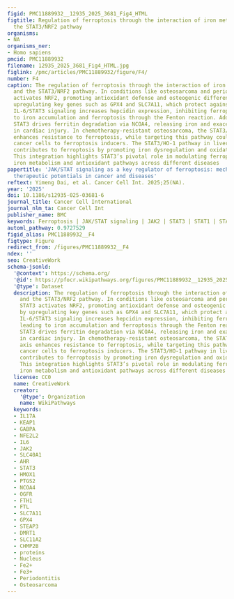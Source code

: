 ```yaml
---
figid: PMC11889932__12935_2025_3681_Fig4_HTML
figtitle: Regulation of ferroptosis through the interaction of iron metabolism and
  the STAT3/NRF2 pathway
organisms:
- NA
organisms_ner:
- Homo sapiens
pmcid: PMC11889932
filename: 12935_2025_3681_Fig4_HTML.jpg
figlink: /pmc/articles/PMC11889932/figure/F4/
number: F4
caption: The regulation of ferroptosis through the interaction of iron metabolism
  and the STAT3/NRF2 pathway. In conditions like osteosarcoma and periodontitis, STAT3
  activates NRF2, promoting antioxidant defense and osteogenic differentiation by
  upregulating key genes such as GPX4 and SLC7A11, which protect against ferroptosis.
  IL-6/STAT3 signaling increases hepcidin expression, inhibiting ferroportin and leading
  to iron accumulation and ferroptosis through the Fenton reaction. Additionally,
  STAT3 drives ferritin degradation via NCOA4, releasing iron and exacerbating ferroptosis
  in cardiac injury. In chemotherapy-resistant osteosarcoma, the STAT3/NRF2/GPX4 axis
  enhances resistance to ferroptosis, while targeting this pathway could sensitize
  cancer cells to ferroptosis inducers. The STAT3/HO-1 pathway in liver injury also
  contributes to ferroptosis by promoting iron dysregulation and oxidative stress.
  This integration highlights STAT3’s pivotal role in modulating ferroptosis through
  iron metabolism and antioxidant pathways across different diseases
papertitle: 'JAK/STAT signaling as a key regulator of ferroptosis: mechanisms and
  therapeutic potentials in cancer and diseases'
reftext: Yimeng Dai, et al. Cancer Cell Int. 2025;25(NA).
year: '2025'
doi: 10.1186/s12935-025-03681-6
journal_title: Cancer Cell International
journal_nlm_ta: Cancer Cell Int
publisher_name: BMC
keywords: Ferroptosis | JAK/STAT signaling | JAK2 | STAT3 | STAT1 | STAT6 | Therapy
automl_pathway: 0.9727529
figid_alias: PMC11889932__F4
figtype: Figure
redirect_from: /figures/PMC11889932__F4
ndex: ''
seo: CreativeWork
schema-jsonld:
  '@context': https://schema.org/
  '@id': https://pfocr.wikipathways.org/figures/PMC11889932__12935_2025_3681_Fig4_HTML.html
  '@type': Dataset
  description: The regulation of ferroptosis through the interaction of iron metabolism
    and the STAT3/NRF2 pathway. In conditions like osteosarcoma and periodontitis,
    STAT3 activates NRF2, promoting antioxidant defense and osteogenic differentiation
    by upregulating key genes such as GPX4 and SLC7A11, which protect against ferroptosis.
    IL-6/STAT3 signaling increases hepcidin expression, inhibiting ferroportin and
    leading to iron accumulation and ferroptosis through the Fenton reaction. Additionally,
    STAT3 drives ferritin degradation via NCOA4, releasing iron and exacerbating ferroptosis
    in cardiac injury. In chemotherapy-resistant osteosarcoma, the STAT3/NRF2/GPX4
    axis enhances resistance to ferroptosis, while targeting this pathway could sensitize
    cancer cells to ferroptosis inducers. The STAT3/HO-1 pathway in liver injury also
    contributes to ferroptosis by promoting iron dysregulation and oxidative stress.
    This integration highlights STAT3’s pivotal role in modulating ferroptosis through
    iron metabolism and antioxidant pathways across different diseases
  license: CC0
  name: CreativeWork
  creator:
    '@type': Organization
    name: WikiPathways
  keywords:
  - IL17A
  - KEAP1
  - GABPA
  - NFE2L2
  - IL6
  - JAK2
  - SLC40A1
  - AHR
  - STAT3
  - HMOX1
  - PTGS2
  - NCOA4
  - OGFR
  - FTH1
  - FTL
  - SLC7A11
  - GPX4
  - STEAP3
  - DMRT1
  - SLC11A2
  - CHMP2B
  - proteins
  - Nucleus
  - Fe2+
  - Fe3+
  - Periodontitis
  - Osteosarcoma
---
```

